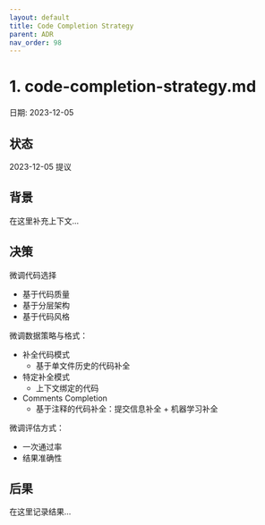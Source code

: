 ```yaml
---
layout: default
title: Code Completion Strategy
parent: ADR
nav_order: 98
---
```


# 1. code-completion-strategy.md

日期: 2023-12-05

## 状态

2023-12-05 提议

## 背景

在这里补充上下文...

## 决策

微调代码选择

- 基于代码质量
- 基于分层架构
- 基于代码风格

微调数据策略与格式：

- 补全代码模式
    - 基于单文件历史的代码补全
- 特定补全模式
    - 上下文绑定的代码
- Comments Completion
    - 基于注释的代码补全：提交信息补全 + 机器学习补全

微调评估方式：

- 一次通过率
- 结果准确性

## 后果

在这里记录结果...
